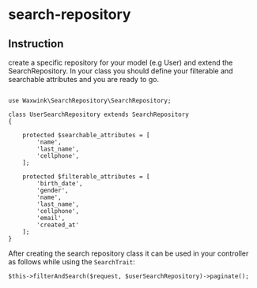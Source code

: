 # search-repository

## Instruction

create a specific repository for your model (e.g User) and extend the SearchRepository. In your class you should define your filterable and searchable attributes and you are ready to go.

```$xslt

use Waxwink\SearchRepository\SearchRepository;

class UserSearchRepository extends SearchRepository
{

    protected $searchable_attributes = [
        'name',
        'last_name',
        'cellphone',
    ];
    
    protected $filterable_attributes = [
        'birth_date',
        'gender',
        'name',
        'last_name',
        'cellphone',
        'email',
        'created_at'
    ];
}
```

After creating the search repository class it can be used in your controller as follows while using the `SearchTrait`:

```$xslt
$this->filterAndSearch($request, $userSearchRepository)->paginate();

``` 